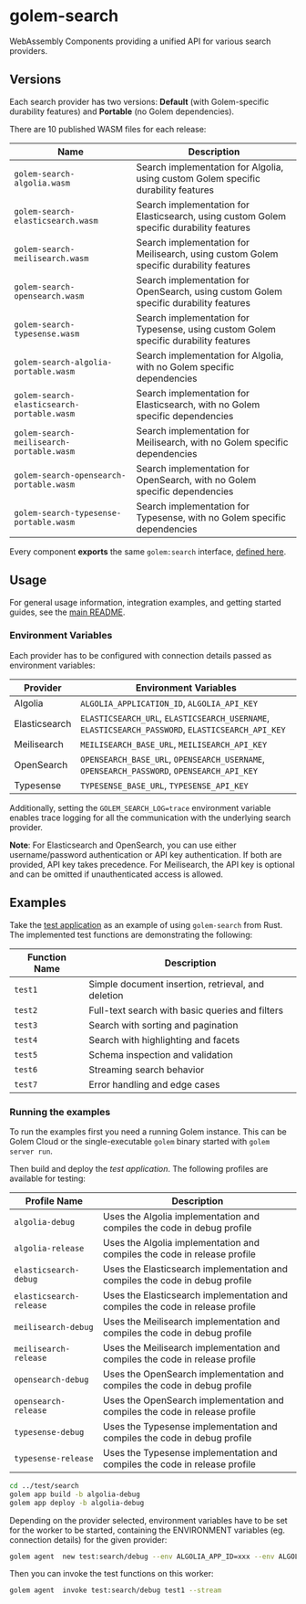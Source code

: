 # golem-search

WebAssembly Components providing a unified API for various search providers.

## Versions

Each search provider has two versions: **Default** (with Golem-specific durability features) and **Portable** (no Golem dependencies).

There are 10 published WASM files for each release:

| Name                                 | Description                                                                                |
|--------------------------------------|--------------------------------------------------------------------------------------------|
| `golem-search-algolia.wasm`          | Search implementation for Algolia, using custom Golem specific durability features |
| `golem-search-elasticsearch.wasm`    | Search implementation for Elasticsearch, using custom Golem specific durability features |
| `golem-search-meilisearch.wasm`      | Search implementation for Meilisearch, using custom Golem specific durability features |
| `golem-search-opensearch.wasm`       | Search implementation for OpenSearch, using custom Golem specific durability features |
| `golem-search-typesense.wasm`        | Search implementation for Typesense, using custom Golem specific durability features |
| `golem-search-algolia-portable.wasm` | Search implementation for Algolia, with no Golem specific dependencies |
| `golem-search-elasticsearch-portable.wasm` | Search implementation for Elasticsearch, with no Golem specific dependencies |
| `golem-search-meilisearch-portable.wasm` | Search implementation for Meilisearch, with no Golem specific dependencies |
| `golem-search-opensearch-portable.wasm` | Search implementation for OpenSearch, with no Golem specific dependencies |
| `golem-search-typesense-portable.wasm` | Search implementation for Typesense, with no Golem specific dependencies |

Every component **exports** the same `golem:search` interface, [defined here](wit/golem-search.wit).

## Usage

For general usage information, integration examples, and getting started guides, see the [main README](../README.md).

### Environment Variables

Each provider has to be configured with connection details passed as environment variables:

| Provider      | Environment Variables |
|---------------|----------------------|
| Algolia       | `ALGOLIA_APPLICATION_ID`, `ALGOLIA_API_KEY` |
| Elasticsearch | `ELASTICSEARCH_URL`, `ELASTICSEARCH_USERNAME`, `ELASTICSEARCH_PASSWORD`, `ELASTICSEARCH_API_KEY` |
| Meilisearch   | `MEILISEARCH_BASE_URL`, `MEILISEARCH_API_KEY` |
| OpenSearch    | `OPENSEARCH_BASE_URL`, `OPENSEARCH_USERNAME`, `OPENSEARCH_PASSWORD`, `OPENSEARCH_API_KEY` |
| Typesense     | `TYPESENSE_BASE_URL`, `TYPESENSE_API_KEY` |

Additionally, setting the `GOLEM_SEARCH_LOG=trace` environment variable enables trace logging for all the communication
with the underlying search provider.

**Note**: For Elasticsearch and OpenSearch, you can use either username/password authentication or API key authentication. If both are provided, API key takes precedence. For Meilisearch, the API key is optional and can be omitted if unauthenticated access is allowed.

## Examples

Take the [test application](../test/search/components-rust/test-search/src/lib.rs) as an example of using `golem-search` from Rust. The
implemented test functions are demonstrating the following:

| Function Name | Description                                                                                |
|---------------|--------------------------------------------------------------------------------------------|
| `test1`       | Simple document insertion, retrieval, and deletion                                          | 
| `test2`       | Full-text search with basic queries and filters                                             |
| `test3`       | Search with sorting and pagination                                                          |
| `test4`       | Search with highlighting and facets                                                         |
| `test5`       | Schema inspection and validation                                                             |
| `test6`       | Streaming search behavior                                                                   |
| `test7`       | Error handling and edge cases                                                                |

### Running the examples

To run the examples first you need a running Golem instance. This can be Golem Cloud or the single-executable `golem`
binary started with `golem server run`.

Then build and deploy the _test application_. The following profiles are available for testing:

| Profile Name         | Description                                                                           |
|----------------------|---------------------------------------------------------------------------------------|
| `algolia-debug`      | Uses the Algolia implementation and compiles the code in debug profile               |
| `algolia-release`    | Uses the Algolia implementation and compiles the code in release profile             |
| `elasticsearch-debug` | Uses the Elasticsearch implementation and compiles the code in debug profile         |
| `elasticsearch-release` | Uses the Elasticsearch implementation and compiles the code in release profile     |
| `meilisearch-debug`  | Uses the Meilisearch implementation and compiles the code in debug profile           |
| `meilisearch-release` | Uses the Meilisearch implementation and compiles the code in release profile       |
| `opensearch-debug`   | Uses the OpenSearch implementation and compiles the code in debug profile             |
| `opensearch-release` | Uses the OpenSearch implementation and compiles the code in release profile           |
| `typesense-debug`    | Uses the Typesense implementation and compiles the code in debug profile             |
| `typesense-release`  | Uses the Typesense implementation and compiles the code in release profile           |

```bash
cd ../test/search
golem app build -b algolia-debug
golem app deploy -b algolia-debug
```

Depending on the provider selected, environment variables have to be set for the worker to be started, containing the ENVIRONMENT variables (eg. connection details) for the given provider:

```bash
golem agent  new test:search/debug --env ALGOLIA_APP_ID=xxx --env ALGOLIA_API_KEY=xxx --env GOLEM_SEARCH_LOG=trace
```

Then you can invoke the test functions on this worker:

```bash
golem agent  invoke test:search/debug test1 --stream 
```

